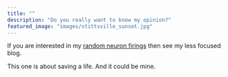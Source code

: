 ```yaml
---
title: ""
description: "Do you really want to know my opinion?"
featured_image: "images/stittsville_sunset.jpg"
---
```

If you are interested in my [random neuron firings](http://but-i-digress.ca) then see my less focused blog.

This one is about saving a life. And it could be mine.
